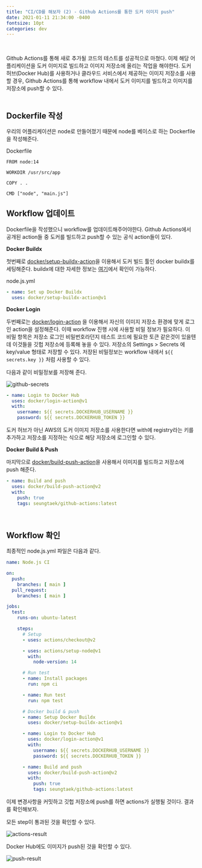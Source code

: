 ```yaml
---
title: "CI/CD를 해보자 (2) - Github Actions를 통한 도커 이미지 push"
date: 2021-01-11 21:34:00 -0400
fontsize: 10pt
categories: dev
---
```


<br>

Github Actions를 통해 새로 추가될 코드의 테스트를 성공적으로 마쳤다. 이제 해당 어플리케이션을 도커 이미지로 빌드하고 이미지 저장소에 올리는 작업을 해야한다. 도커 허브(Docker Hub)를 사용하거나 클라우드 서비스에서 제공하는 이미지 저장소를 사용할 경우, Github Actions를 통해 workflow 내에서 도커 이미지를 빌드하고 이미지를 저장소에 push할 수 있다.  
<br>

## Dockerfile 작성

우리의 어플리케이션은 node로 만들어졌기 때문에 node를 베이스로 하는 Dockerfile을 작성해준다.  

Dockerfile
~~~
FROM node:14

WORKDIR /usr/src/app

COPY . .

CMD ["node", "main.js"]
~~~

## Workflow 업데이트

Dockerfile을 작성했으니 workflow를 업데이트해주어야한다. Github Actions에서 공개된 action들 중 도커를 빌드하고 push할 수 있는 공식 action들이 있다.  

**Docker Buildx**

첫번째로 [docker/setup-buildx-action](https://github.com/marketplace/actions/docker-setup-buildx)을 이용해서 도커 빌드 툴인 docker buildx를 세팅해준다. buildx에 대한 자세한 정보는 [여기](https://docs.docker.com/buildx/working-with-buildx/)에서 확인이 가능하다.  

node.js.yml
~~~yml
- name: Set up Docker Buildx
  uses: docker/setup-buildx-action@v1
~~~

**Docker Login**

두번째로는 [docker/login-action](https://github.com/marketplace/actions/docker-login) 을 이용해서 자신의 이미지 저장소 환경에 맞게 로그인 action을 설정해준다. 이때 workflow 진행 시에 사용할 비밀 정보가 필요하다. 이 비밀 항목은 저장소 로그인 비밀번호라던지 테스트 코드에 필요한 토큰 같은것이 있을텐데 이것들을 깃헙 저장소에 등록해 놓을 수 있다. 저장소의 Settings > Secrets 에 key/value 형태로 저장할 수 있다. 저장된 비밀정보는 workflow 내에서 `${{ secrets.key }}` 처럼 사용할 수 있다.  

다음과 같이 비밀정보를 저장해 준다.  

![github-secrets](https://user-images.githubusercontent.com/50684454/104183819-e2dcb300-5455-11eb-84d3-679328d555f5.png)

~~~yml
- name: Login to Docker Hub
  uses: docker/login-action@v1
  with:
    username: ${{ secrets.DOCKERHUB_USERNAME }}
    password: ${{ secrets.DOCKERHUB_TOKEN }}
~~~

도커 허브가 아닌 AWS의 도커 이미지 저장소를 사용한다면 with에 registry라는 키를 추가하고 저장소를 지정하는 식으로 해당 저장소에 로그인할 수 있다.  

**Docker Build & Push**

마지막으로 [docker/build-push-action](https://github.com/marketplace/actions/build-and-push-docker-images)을 사용해서 이미지를 빌드하고 저장소에 push 해준다.

~~~yml
- name: Build and push
  uses: docker/build-push-action@v2
  with:
    push: true
    tags: seungtaek/github-actions:latest
~~~
<br>

## Workflow 확인

최종적인 node.js.yml 파일은 다음과 같다.  
~~~yml
name: Node.js CI

on:
  push:
    branches: [ main ]
  pull_request:
    branches: [ main ]

jobs:
  test:
    runs-on: ubuntu-latest

    steps:
      # Setup
      - uses: actions/checkout@v2

      - uses: actions/setup-node@v1
        with:
          node-version: 14

      # Run test
      - name: Install packages
        run: npm ci

      - name: Run test
        run: npm test

      # Docker build & push
      - name: Setup Docker Buildx
        uses: docker/setup-buildx-action@v1

      - name: Login to Docker Hub
        uses: docker/login-action@v1
        with:
          username: ${{ secrets.DOCKERHUB_USERNAME }}
          password: ${{ secrets.DOCKERHUB_TOKEN }}

      - name: Build and push
        uses: docker/build-push-action@v2
        with:
          push: true
          tags: seungtaek/github-actions:latest
~~~

이제 변경사항을 커밋하고 깃헙 저장소에 push를 하면 actions가 실행될 것이다. 결과를 확인해보자.  

모든 step이 통과된 것을 확인할 수 있다.

![actions-result](https://user-images.githubusercontent.com/50684454/104184921-93978200-5457-11eb-81e7-66d77dc5f6fc.png)

Docker Hub에도 이미지가 push된 것을 확인할 수 있다.

![push-result](https://user-images.githubusercontent.com/50684454/104184934-97c39f80-5457-11eb-818d-191c66bf10a1.png)